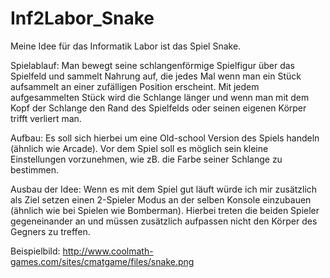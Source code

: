 # Inf2Labor_Snake

Meine Idee für das Informatik Labor ist das Spiel Snake.

Spielablauf:
Man bewegt seine schlangenförmige Spielfigur über das Spielfeld und sammelt Nahrung auf, die jedes Mal wenn man ein Stück aufsammelt an einer zufälligen Position erscheint. Mit jedem aufgesammelten Stück wird die Schlange länger und wenn man mit dem Kopf der Schlange den Rand des Spielfelds oder seinen eigenen Körper trifft verliert man.

Aufbau:
Es soll sich hierbei um eine Old-school Version des Spiels handeln (ähnlich wie Arcade). Vor dem Spiel soll es möglich sein kleine Einstellungen vorzunehmen, wie zB. die Farbe seiner Schlange zu bestimmen.

Ausbau der Idee:
Wenn es mit dem Spiel gut läuft würde ich mir zusätzlich als Ziel setzen einen 2-Spieler Modus an der selben Konsole einzubauen (ähnlich wie bei Spielen wie Bomberman). Hierbei treten die beiden Spieler gegeneinander an und müssen zusätzlich aufpassen nicht den Körper des Gegners zu treffen.

Beispielbild: http://www.coolmath-games.com/sites/cmatgame/files/snake.png
